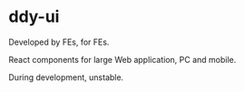# ddy-ui
Developed by FEs, for FEs.

React components for large Web application, PC and mobile.

During development, unstable.

